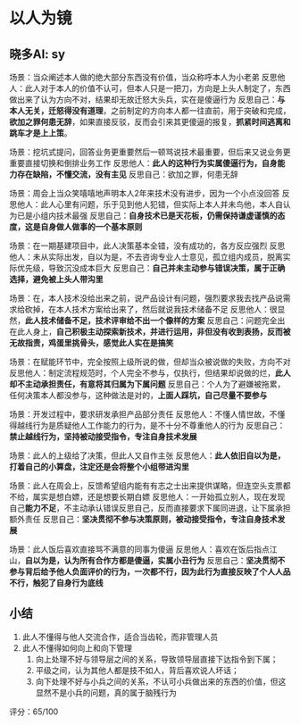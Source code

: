 # 以人为镜

## 晓多AI: sy

场景：当众阐述本人做的绝大部分东西没有价值，当众称呼本人为小老弟
反思他人：此人对于本人的价值不认可，但本人只是一把刀，方向是上头人制定了，东西做出来了认为方向不对，结果却无故迁怒大头兵，实在是傻逼行为
反思自己：**与本人无关，迁怒得没有道理**，之前制定的方向本人都一往直前，用于突破和完成，**欲加之罪何患无辞**，如果直接反驳，反而会引来其更傻逼的报复，**抓紧时间逃离和跳车才是上上策**。


场景：挖坑式提问，回答业务更重要然后一顿骂说技术最重要，但后来又说业务更重要直接切换和倒排业务工作
反思他人：**此人的这种行为实属傻逼行为，自身能力存在缺陷，不懂交流，没有主见**
反思自己：欲加之罪，何患无辞


场景：周会上当众笑嘻嘻地声明本人2年来技术没有进步，因为一个小点没回答
反思他人：此人心里有问题，乐于见到他人犯错，但实际上本人并未鸟他，本人自认为已是小组内技术最强
反思自己：**自身技术已是天花板，仍需保持谦虚谨慎的态度，这是自身做人做事的一个基本原则**


场景：在一期基建项目中，此人决策基本全错，没有成功的，各方反应强烈
反思他人：未从实际出发，自以为是，不去咨询专业人士意见，孤立组内成员，脱离实际优先级，导致沉没成本巨大
反思自己：**自己并未主动参与错误决策，属于正确选择，避免被上头人带沟里**


场景：在，本人技术没给出来之前，说产品设计有问题，强烈要求我去找产品说需求给砍掉，在本人技术方案给出来了，然后就说我技术储备不足
反思他人：很显然，**此人技术储备不足，技术评审给不出一个像样的方案**
反思自己：问题完全出在此人身上，**自己积极主动探索新技术，并进行运用，非但没有收到表扬，反而被无故指责，鸡蛋里挑骨头，感觉此人实在是搞笑**


场景：在赋能环节中，完全按照上级所说的做，但却当众被说做的失败，方向不对
反思他人：制定流程规范时，个人完全不参与，仅执行，但结果却说做的烂，**此人却不主动承担责任，有意将其归属为下属问题**
反思自己：个人为了避嫌被拖累，任何决策本人都没参与，这种做法是对的，**上面人踩坑，自己尽量不要参与**


场景：开发过程中，要求研发承担产品部分责任
反思他人：不懂人情世故，不懂得越线行为是质疑他人工作能力的行为，是不十分不尊重他人的行为
反思自己：**禁止越线行为，坚持被动接受指令，专注自身技术发展**


场景：此人的上级给了决策，但此人又自作主张
反思他人：**此人依旧自以为是，打着自己的小算盘，注定还是会将整个小组带进沟里**


场景：此人在周会上，反馈希望组内能有有志之士出来提供谋略，但连空头支票都不给，属实是想白嫖，还是想要长期白嫖
反思他人：一开始孤立别人，现在发现自己**能力不足**，不主动承认错误反思自己，反而直接要求下属同进退，让下属承担额外责任
反思自己：**坚决贯彻不参与决策原则，被动接受指令，专注自身技术发展**

场景：此人饭后喜欢直接骂不满意的同事为傻逼
反思他人：喜欢在饭后指点江山，**自以为是，认为所有合作方都是傻逼，实属小丑行为**
反思自己：**坚决贯彻不参与背后给予他人负面评价的行为，一次都不行，因为此行为直接反映了个人人品不行，触犯了自身行为底线**


## 小结

1. 此人不懂得与他人交流合作，适合当齿轮，而非管理人员
2. 此人不懂得如何向上和向下管理
	1. 向上处理不好与领导层之间的关系，导致领导层直接下达指令到下属；
	2. 平级之间，认为其他人都是技不如人，背后喜欢说人坏话；
	3. 向下处理不好与小兵之间的关系，不认可小兵做出来的东西的价值，但这显然不是小兵的问题，真的属于脑残行为

评分：65/100
